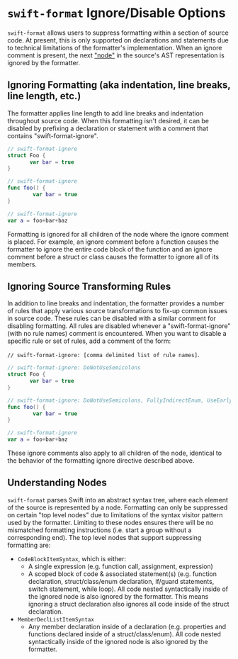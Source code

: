 # `swift-format` Ignore/Disable Options

`swift-format` allows users to suppress formatting within a section of source
code. At present, this is only supported on declarations and statements due to
technical limitations of the formatter's implementation. When an ignore comment
is present, the next ["node"](#understanding-nodes) in the source's AST
representation is ignored by the formatter.

## Ignoring Formatting (aka indentation, line breaks, line length, etc.)

The formatter applies line length to add line breaks and indentation throughout
source code. When this formatting isn't desired, it can be disabled by prefixing
a declaration or statement with a comment that contains "swift-format-ignore".

```swift
// swift-format-ignore
struct Foo {
	   var bar = true
}

// swift-format-ignore
func foo() {
	    var bar = true
}

// swift-format-ignore
var a = foo+bar+baz
```

Formatting is ignored for all children of the node where the ignore comment is
placed. For example, an ignore comment before a function causes the formatter to
ignore the entire code block of the function and an ignore comment before a
struct or class causes the formatter to ignore all of its members.

## Ignoring Source Transforming Rules

In addition to line breaks and indentation, the formatter provides a number of
rules that apply various source transformations to fix-up common issues in
source code. These rules can be disabled with a similar comment for disabling
formatting. All rules are disabled whenever a "swift-format-ignore" (with no
rule names) comment is encountered. When you want to disable a specific rule or
set of rules, add a comment of the form:

`// swift-format-ignore: [comma delimited list of rule names]`.

```swift
// swift-format-ignore: DoNotUseSemicolons
struct Foo {
	   var bar = true
}

// swift-format-ignore: DoNotUseSemicolons, FullyIndirectEnum, UseEarlyExits
func foo() {
	    var bar = true
}

// swift-format-ignore
var a = foo+bar+baz
```

These ignore comments also apply to all children of the node, identical to the
behavior of the formatting ignore directive described above.

## Understanding Nodes

`swift-format` parses Swift into an abstract syntax tree, where each element of
the source is represented by a node. Formatting can only be suppressed on
certain "top level nodes" due to limitations of the syntax visitor pattern used
by the formatter. Limiting to these nodes ensures there will be no mismatched
formatting instructions (i.e. start a group without a corresponding end). The
top level nodes that support suppressing formatting are:

- `CodeBlockItemSyntax`, which is either:
  - A single expression (e.g. function call, assignment, expression)
  - A scoped block of code & associated statement(s) (e.g. function declaration,
    struct/class/enum declaration, if/guard statements, switch statement, while
    loop). All code nested syntactically inside of the ignored node is also
    ignored by the formatter. This means ignoring a struct declaration also
    ignores all code inside of the struct declaration.
- `MemberDeclListItemSyntax`
  - Any member declaration inside of a declaration (e.g. properties and
    functions declared inside of a struct/class/enum). All code nested
    syntactically inside of the ignored node is also ignored by the formatter.
